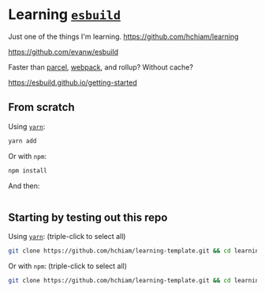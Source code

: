 # Learning [`esbuild`](https://github.com/evanw/esbuild)

Just one of the things I'm learning. <https://github.com/hchiam/learning>

<https://github.com/evanw/esbuild>

Faster than [parcel](https://github.com/hchiam/learning-parcel), [webpack](https://github.com/hchiam/learning-webpack), and rollup? Without cache?

<https://esbuild.github.io/getting-started>

## From scratch

Using [`yarn`](https://github.com/hchiam/learning-yarn):

```bash
yarn add
```

Or with `npm`:

```bash
npm install
```

And then:

```bash

```

## Starting by testing out this repo <!-- Replace "template"s and "# and then ..."s in this section -->

Using [`yarn`](https://github.com/hchiam/learning-yarn): (triple-click to select all)

```bash
git clone https://github.com/hchiam/learning-template.git && cd learning-template && yarn; # and then ...
```

Or with `npm`: (triple-click to select all)

```bash
git clone https://github.com/hchiam/learning-template.git && cd learning-template && npm install; # and then ...
```
